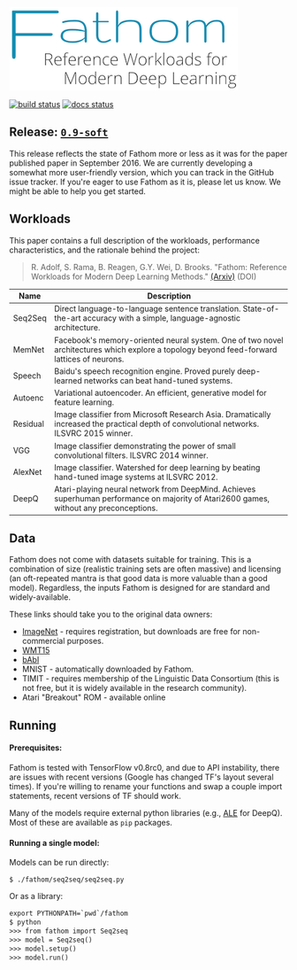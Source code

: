 ![Fathom: Reference Workloads for Modern Deep Learning](/fathom.png?raw=true)

[![build status](https://travis-ci.org/rdadolf/fathom.svg?branch=master)](https://travis-ci.org/rdadolf/fathom)
[![docs status](https://readthedocs.org/projects/fathom/badge/?version=latest)](http://fathom.readthedocs.io/en/latest/)

## Release: [`0.9-soft`](https://github.com/rdadolf/fathom/releases)

This release reflects the state of Fathom more or less as it was for the paper published paper in September 2016. We are currently developing a somewhat more user-friendly version, which you can track in the GitHub issue tracker. If you're eager to use Fathom as it is, please let us know. We might be able to help you get started.

## Workloads

This paper contains a full description of the workloads, performance characteristics, and the rationale behind the project:

> R. Adolf, S. Rama, B. Reagen, G.Y. Wei, D. Brooks. "Fathom: Reference Workloads for Modern Deep Learning Methods."
[(Arxiv)](http://arxiv.org/abs/1608.06581)
<span style='color=gray'>(DOI)</span>

Name     | Description
-------- | -----
Seq2Seq  | Direct language-to-language sentence translation. State-of-the-art accuracy with a simple, language-agnostic architecture.
MemNet   | Facebook's memory-oriented neural system. One of two novel architectures which explore a topology beyond feed-forward lattices of neurons.
Speech   | Baidu's speech recognition engine. Proved purely deep-learned networks can beat hand-tuned systems.
Autoenc  | Variational autoencoder. An efficient, generative model for feature learning.
Residual | Image classifier from Microsoft Research Asia. Dramatically increased the practical depth of convolutional networks. ILSVRC 2015 winner.
VGG      | Image classifier demonstrating the power of small convolutional filters. ILSVRC 2014 winner.
AlexNet  | Image classifier. Watershed for deep learning by beating hand-tuned image systems at ILSVRC 2012.
DeepQ    | Atari-playing neural network from DeepMind. Achieves superhuman performance on majority of Atari2600 games, without any preconceptions.

## Data

Fathom does not come with datasets suitable for training. This is a combination of size (realistic training sets are often massive) and licensing (an oft-repeated mantra is that good data is more valuable than a good model).
Regardless, the inputs Fathom is designed for are standard and widely-available.

These links should take you to the original data owners:

- [ImageNet](http://www.image-net.org/download-images) - requires registration, but downloads are free for non-commercial purposes.
- [WMT15](http://www.statmt.org/europarl/)
- [bAbI](https://research.facebook.com/research/babi/)
- MNIST - automatically downloaded by Fathom.
- TIMIT - requires membership of the Linguistic Data Consortium (this is not free, but it is widely available in the research community).
- Atari "Breakout" ROM - available online

## Running

#### Prerequisites:
Fathom is tested with TensorFlow v0.8rc0, and due to API instability, there are issues with recent versions (Google has changed TF's layout several times). If you're willing to rename your functions and swap a couple import statements, recent versions of TF should work.

Many of the models require external python libraries (e.g., [ALE](https://github.com/mgbellemare/Arcade-Learning-Environment) for DeepQ). Most of these are available as `pip` packages.

#### Running a single model:

Models can be run directly:
```
$ ./fathom/seq2seq/seq2seq.py
```

Or as a library:
```
export PYTHONPATH=`pwd`/fathom
$ python
>>> from fathom import Seq2seq
>>> model = Seq2seq()
>>> model.setup()
>>> model.run()
```
